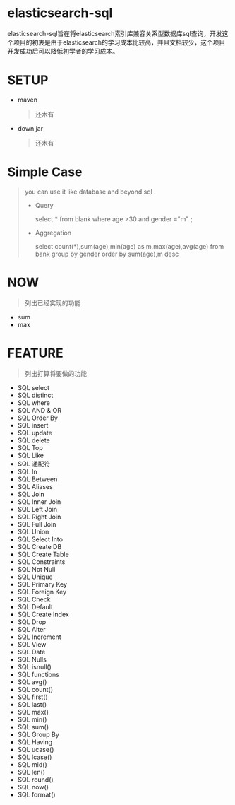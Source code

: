 elasticsearch-sql
=================

elasticsearch-sql旨在将elasticsearch索引库兼容关系型数据库sql查询，开发这个项目的初衷是由于elasticsearch的学习成本比较高，并且文档较少，这个项目开发成功后可以降低初学者的学习成本。


# SETUP 

* maven
  > 还木有
* down jar
  > 还木有

# Simple Case

> you can use it like database and beyond sql .
> 
> * Query
> 
> 	select * from blank where age >30 and gender ="m" ;
> 	
>
> * Aggregation
> 
> 	select count(*),sum(age),min(age) as m,max(age),avg(age) from bank group by gender order by sum(age),m desc











# NOW
> 列出已经实现的功能

* sum
* max

# FEATURE
> 列出打算将要做的功能
*  SQL select
*  SQL distinct
*  SQL where
*  SQL AND & OR
*  SQL Order By
*  SQL insert
*  SQL update
*  SQL delete
*  SQL Top
*  SQL Like
*  SQL 通配符
*  SQL In
*  SQL Between
*  SQL Aliases
*  SQL Join
*  SQL Inner Join
*  SQL Left Join
*  SQL Right Join
*  SQL Full Join
*  SQL Union
*  SQL Select Into
*  SQL Create DB
*  SQL Create Table
*  SQL Constraints
*  SQL Not Null
*  SQL Unique
*  SQL Primary Key
*  SQL Foreign Key
*  SQL Check
*  SQL Default
*  SQL Create Index
*  SQL Drop
*  SQL Alter
*  SQL Increment
*  SQL View
*  SQL Date
*  SQL Nulls
*  SQL isnull()
*  SQL functions
*  SQL avg()
*  SQL count()
*  SQL first()
*  SQL last()
*  SQL max()
*  SQL min()
*  SQL sum()
*  SQL Group By
*  SQL Having
*  SQL ucase()
*  SQL lcase()
*  SQL mid()
*  SQL len()
*  SQL round()
*  SQL now()
*  SQL format()
